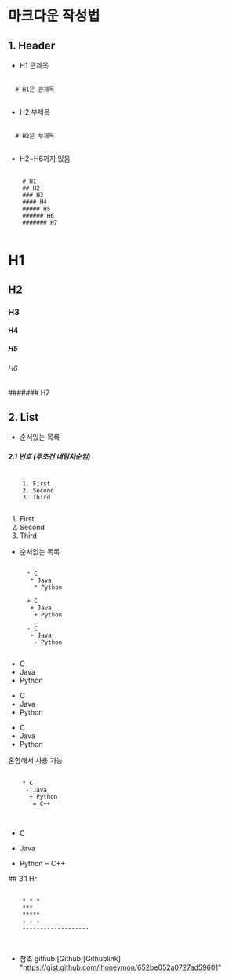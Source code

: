 # 마크다운 작성법
## 1. Header 
* H1 큰제목 
<pre>
 <code>
  # H1은 큰제목
  </code>
</pre>
* H2 부제목
<pre>
  <code>
  # H2은 부제목
  </code>
</pre>
* H2~H6까지 있음
<pre>
  <code>
    # H1
    ## H2
    ### H3  
    #### H4
    ##### H5
    ###### H6
    ####### H7
    </code>
</pre>
# H1
## H2
### H3
#### H4
##### H5
###### H6
####### H7

## 2. List
* 순서있는 목록
##### 2.1 번호 (무조건 내림차순임)
<pre>
  <code>
    1. First
    2. Second
    3. Third
   </code>
</pre>
1. First
2. Second
3. Third

* 순서없는 목록
  <pre>
  <code>
    * C
     * Java
      * Python
    
    + C
     + Java
      + Python
    
    - C
     - Java
      - Python
   </code>
</pre>

* C
 * Java
  * Python
   
+ C
 + Java
  + Python
    
- C
 - Java
  - Python

혼합해서 사용 가능
<pre>
  <code>
    * C
     - Java
      + Python
       = C++
    </code>
 </pre>
* C
 - Java
  + Python
   = C++
   
</pre>
## 3.1 Hr
<pre>
  <code>
    * * *
    ***
    *****
    - - - 
    -------------------
   </code>
 </pre>
 
 * 참조
 github:[Github][Githublink] "https://gist.github.com/ihoneymon/652be052a0727ad59601"
